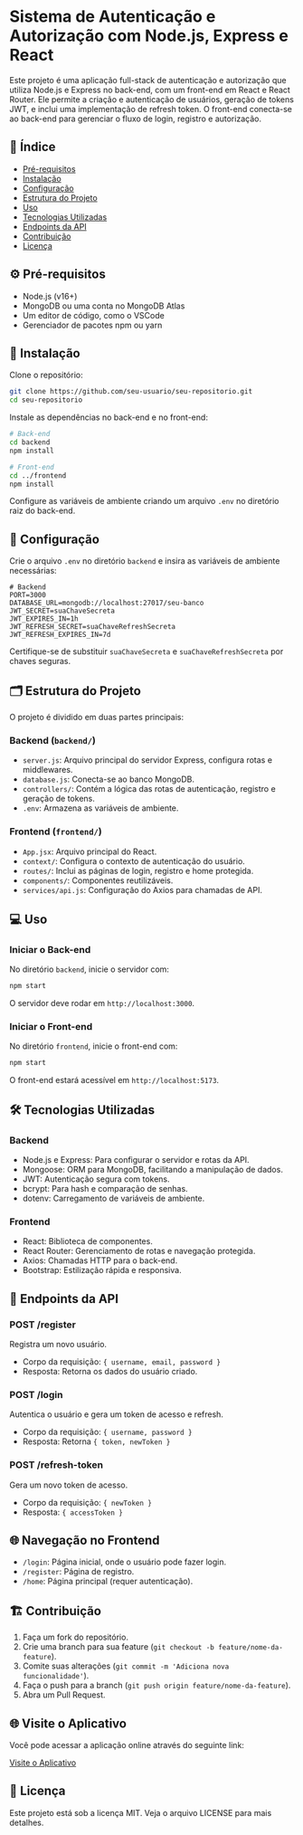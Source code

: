 # Sistema de Autenticação e Autorização com Node.js, Express e React

Este projeto é uma aplicação full-stack de autenticação e autorização que utiliza Node.js e Express no back-end, com um front-end em React e React Router. Ele permite a criação e autenticação de usuários, geração de tokens JWT, e inclui uma implementação de refresh token. O front-end conecta-se ao back-end para gerenciar o fluxo de login, registro e autorização.

## 📑 Índice
- [Pré-requisitos](#pré-requisitos)
- [Instalação](#instalação)
- [Configuração](#configuração)
- [Estrutura do Projeto](#estrutura-do-projeto)
- [Uso](#uso)
- [Tecnologias Utilizadas](#tecnologias-utilizadas)
- [Endpoints da API](#endpoints-da-api)
- [Contribuição](#contribuição)
- [Licença](#licença)

## ⚙️ Pré-requisitos
- Node.js (v16+)
- MongoDB ou uma conta no MongoDB Atlas
- Um editor de código, como o VSCode
- Gerenciador de pacotes npm ou yarn

## 🚀 Instalação
Clone o repositório:

```bash
git clone https://github.com/seu-usuario/seu-repositorio.git
cd seu-repositorio
```

Instale as dependências no back-end e no front-end:

```bash
# Back-end
cd backend
npm install

# Front-end
cd ../frontend
npm install
```

Configure as variáveis de ambiente criando um arquivo `.env` no diretório raiz do back-end.

## 🔧 Configuração
Crie o arquivo `.env` no diretório `backend` e insira as variáveis de ambiente necessárias:

```plaintext
# Backend
PORT=3000
DATABASE_URL=mongodb://localhost:27017/seu-banco
JWT_SECRET=suaChaveSecreta
JWT_EXPIRES_IN=1h
JWT_REFRESH_SECRET=suaChaveRefreshSecreta
JWT_REFRESH_EXPIRES_IN=7d
```

Certifique-se de substituir `suaChaveSecreta` e `suaChaveRefreshSecreta` por chaves seguras.

## 🗂 Estrutura do Projeto
O projeto é dividido em duas partes principais:

### Backend (`backend/`)
- `server.js`: Arquivo principal do servidor Express, configura rotas e middlewares.
- `database.js`: Conecta-se ao banco MongoDB.
- `controllers/`: Contém a lógica das rotas de autenticação, registro e geração de tokens.
- `.env`: Armazena as variáveis de ambiente.

### Frontend (`frontend/`)
- `App.jsx`: Arquivo principal do React.
- `context/`: Configura o contexto de autenticação do usuário.
- `routes/`: Inclui as páginas de login, registro e home protegida.
- `components/`: Componentes reutilizáveis.
- `services/api.js`: Configuração do Axios para chamadas de API.

## 💻 Uso
### Iniciar o Back-end
No diretório `backend`, inicie o servidor com:

```bash
npm start
```

O servidor deve rodar em `http://localhost:3000`.

### Iniciar o Front-end
No diretório `frontend`, inicie o front-end com:

```bash
npm start
```

O front-end estará acessível em `http://localhost:5173`.

## 🛠 Tecnologias Utilizadas
### Backend
- Node.js e Express: Para configurar o servidor e rotas da API.
- Mongoose: ORM para MongoDB, facilitando a manipulação de dados.
- JWT: Autenticação segura com tokens.
- bcrypt: Para hash e comparação de senhas.
- dotenv: Carregamento de variáveis de ambiente.

### Frontend
- React: Biblioteca de componentes.
- React Router: Gerenciamento de rotas e navegação protegida.
- Axios: Chamadas HTTP para o back-end.
- Bootstrap: Estilização rápida e responsiva.

## 📡 Endpoints da API
### POST /register
Registra um novo usuário.

- Corpo da requisição: `{ username, email, password }`
- Resposta: Retorna os dados do usuário criado.

### POST /login
Autentica o usuário e gera um token de acesso e refresh.

- Corpo da requisição: `{ username, password }`
- Resposta: Retorna `{ token, newToken }`

### POST /refresh-token
Gera um novo token de acesso.

- Corpo da requisição: `{ newToken }`
- Resposta: `{ accessToken }`

## 🌐 Navegação no Frontend
- `/login`: Página inicial, onde o usuário pode fazer login.
- `/register`: Página de registro.
- `/home`: Página principal (requer autenticação).

## 🏗 Contribuição
1. Faça um fork do repositório.
2. Crie uma branch para sua feature (`git checkout -b feature/nome-da-feature`).
3. Comite suas alterações (`git commit -m 'Adiciona nova funcionalidade'`).
4. Faça o push para a branch (`git push origin feature/nome-da-feature`).
5. Abra um Pull Request.

## 🌐 Visite o Aplicativo

Você pode acessar a aplicação online através do seguinte link:

[Visite o Aplicativo](https://login-autenticado-robk.vercel.app/)

## 📜 Licença
Este projeto está sob a licença MIT. Veja o arquivo LICENSE para mais detalhes.
